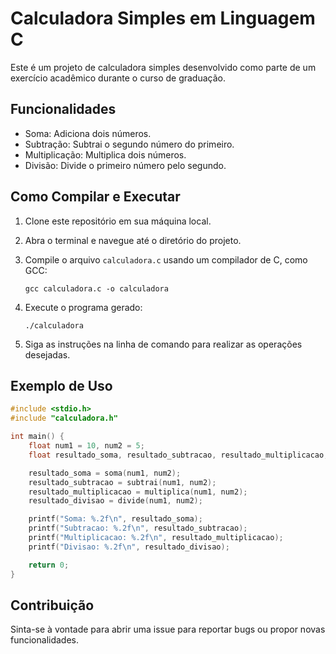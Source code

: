# Calculadora Simples em Linguagem C

Este é um projeto de calculadora simples desenvolvido como parte de um exercício acadêmico durante o curso de graduação.

## Funcionalidades

- Soma: Adiciona dois números.
- Subtração: Subtrai o segundo número do primeiro.
- Multiplicação: Multiplica dois números.
- Divisão: Divide o primeiro número pelo segundo.

## Como Compilar e Executar

1. Clone este repositório em sua máquina local.
2. Abra o terminal e navegue até o diretório do projeto.
3. Compile o arquivo `calculadora.c` usando um compilador de C, como GCC:

   ```
   gcc calculadora.c -o calculadora
   ```
4. Execute o programa gerado:

   ```
   ./calculadora
   ```
5. Siga as instruções na linha de comando para realizar as operações desejadas.

## Exemplo de Uso

```c
#include <stdio.h>
#include "calculadora.h"

int main() {
    float num1 = 10, num2 = 5;
    float resultado_soma, resultado_subtracao, resultado_multiplicacao, resultado_divisao;

    resultado_soma = soma(num1, num2);
    resultado_subtracao = subtrai(num1, num2);
    resultado_multiplicacao = multiplica(num1, num2);
    resultado_divisao = divide(num1, num2);

    printf("Soma: %.2f\n", resultado_soma);
    printf("Subtracao: %.2f\n", resultado_subtracao);
    printf("Multiplicacao: %.2f\n", resultado_multiplicacao);
    printf("Divisao: %.2f\n", resultado_divisao);

    return 0;
}
```

## Contribuição

Sinta-se à vontade para abrir uma issue para reportar bugs ou propor novas funcionalidades.
